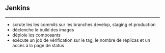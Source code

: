## Jenkins
---
* scrute les les commits sur les branches develop, staging et production
* déclenche le build des images
* déploie les composants
* exécute un job de vérification sur le tag, le nombre de réplicas et un accès à la page de status
